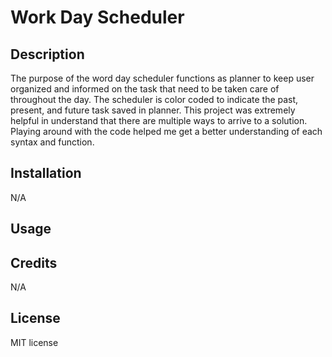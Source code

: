 # Work Day Scheduler

## Description

The purpose of the word day scheduler functions as planner to keep user organized and informed on the task that need to be taken care of throughout the day. The scheduler is color coded to indicate the past, present, and future task saved in planner. 
This project was extremely helpful in understand that there are multiple ways to arrive to a solution. Playing around with the code helped me get a better understanding of each syntax and function. 

## Installation

N/A

## Usage



## Credits

N/A

## License

MIT license